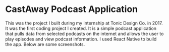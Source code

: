 # CastAway Podcast Application
This was the project I built during my internship at Tonic Design Co. in 2017. 
It was the first coding project I created. It is a simple podcast application
that pulls data from selected podcasts on the internet and allows the user
to play episodes and view podcast information. I used React Native to build
the app. Below are some screenshots.<br/>
